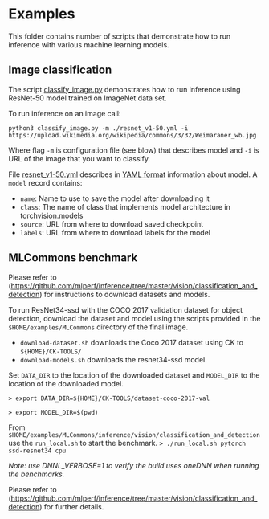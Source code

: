 # Examples

This folder contains number of scripts that demonstrate how to run inference with various machine learning models.

## Image classification

The script [classify_image.py](classify_image.py) demonstrates how to run inference using ResNet-50 model trained on ImageNet data set.

To run inference on an image call:

```
python3 classify_image.py -m ./resnet_v1-50.yml -i https://upload.wikimedia.org/wikipedia/commons/3/32/Weimaraner_wb.jpg
```

Where flag `-m` is configuration file (see blow) that describes model and `-i` is URL of the image that you want to classify.

File [resnet_v1-50.yml](resnet_v1-50.yml) describes in [YAML format](https://docs.ansible.com/ansible/latest/reference_appendices/YAMLSyntax.html) information about model. A `model` record contains:
- `name`: Name to use to save the model after downloading it
- `class`: The name of class that implements model architecture in torchvision.models
- `source`: URL from where to download saved checkpoint
- `labels`: URL from where to download labels for the model

## MLCommons benchmark

Please refer to (https://github.com/mlperf/inference/tree/master/vision/classification_and_detection) for instructions to download datasets and models.

To run ResNet34-ssd with the COCO 2017 validation dataset for object detection, download the dataset and model using the scripts provided in the `$HOME/examples/MLCommons` directory of the final image.
  * `download-dataset.sh` downloads the Coco 2017 dataset using CK to `${HOME}/CK-TOOLS/`
  * `download-models.sh` downloads the resnet34-ssd model.

Set `DATA_DIR` to the location of the downloaded dataset and `MODEL_DIR` to the location of the downloaded model.

  ``` > export DATA_DIR=${HOME}/CK-TOOLS/dataset-coco-2017-val ```

  ``` > export MODEL_DIR=$(pwd) ```

From `$HOME/examples/MLCommons/inference/vision/classification_and_detection` use the `run_local.sh` to start the benchmark.
  ``` > ./run_local.sh pytorch ssd-resnet34 cpu ```

_Note: use DNNL_VERBOSE=1 to verify the build uses oneDNN when running the benchmarks._

Please refer to (https://github.com/mlperf/inference/tree/master/vision/classification_and_detection) for further details.
